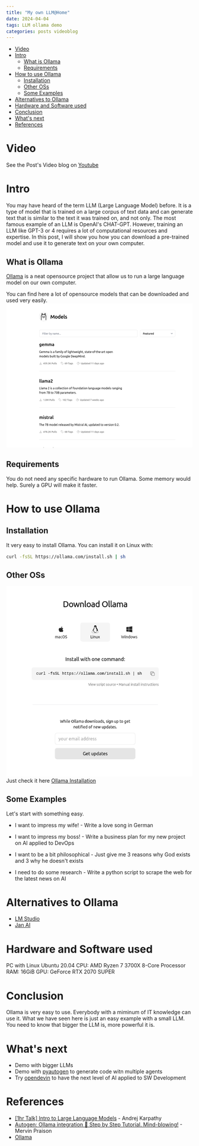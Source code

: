 ```yaml
---
title: "My own LLM@Home"
date: 2024-04-04
tags: LLM ollama demo
categories: posts videoblog
---
```

- [Video](#video)
- [Intro](#intro)
  - [What is Ollama](#what-is-ollama)
  - [Requirements](#requirements)
- [How to use Ollama](#how-to-use-ollama)
  - [Installation](#installation)
  - [Other OSs](#other-oss)
  - [Some Examples](#some-examples)
- [Alternatives to Ollama](#alternatives-to-ollama)
- [Hardware and Software used](#hardware-and-software-used)
- [Conclusion](#conclusion)
- [What's next](#whats-next)
- [References](#references)

# Video

See the Post's Video blog on [Youtube](https://www.youtube.com/watch?v=D9Au8DpKsQg&t=119s)

# Intro

You may have heard of the term LLM (Large Language Model) before. It is a type of model that is trained on a large corpus of text data and can generate text that is similar to the text it was trained on, and not only. The most famous example of an LLM is OpenAI's CHAT-GPT. However, training an LLM like GPT-3 or 4 requires a lot of computational resources and expertise. In this post, I will show you how you can download a pre-trained model and use it to generate text on your own computer.

## What is Ollama

[Ollama](https://github.com/ollama/ollama) is a neat opensource project that allow us to run a large language model on our own computer.

You can find here a lot of opensource models that can be downloaded and used very easily.
![models](/assets/images/ollama_models.png)

## Requirements

You do not need any specific hardware to run Ollama. Some memory would help. Surely a GPU will make it faster.

# How to use Ollama

## Installation

It very easy to install Ollama. You can install it on Linux with:

```bash
curl -fsSL https://ollama.com/install.sh | sh
```

## Other OSs

![Ollama installation](/assets/images/ollama_installation.png)
Just check it here [Ollama Installation](https://ollama.com/download)

## Some Examples

Let's start with something easy.

- I want to impress my wife! - Write a love song in German

- I want to impress my boss! - Write a business plan for my new project on AI applied to DevOps

- I want to be a bit philosophical - Just give me 3 reasons why God exists and 3 why he doesn't exists

- I need to do some research - Write a python script to scrape the web for the latest news on AI

# Alternatives to Ollama

- [LM Studio](https://lmstudio.ai/)
- [Jan AI](https://jan.ai/)

# Hardware and Software used

PC with Linux Ubuntu 20.04
CPU: AMD Ryzen 7 3700X 8-Core Processor
RAM: 16GiB
GPU: GeForce RTX 2070 SUPER

# Conclusion

Ollama is very easy to use. Everybody with a miminum of IT knowledge can use it.
What we have seen here is just an easy example with a small LLM. You need to know that bigger the LLM is, more powerful it is.

# What's next

- Demo with bigger LLMs
- Demo with [pyautogen](https://pypi.org/project/pyautogen/) to generate code witn multiple agents
- Try [opendevin](https://github.com/OpenDevin/OpenDevin) to have the next level of AI applied to SW Development

# References

- [[1hr Talk] Intro to Large Language Models](https://www.youtube.com/watch?v=zjkBMFhNj_g) - Andrej Karpathy
- [Autogen: Ollama integration 🤯 Step by Step Tutorial. Mind-blowing!](https://www.youtube.com/watch?v=UQw04VW60U0) -  Mervin Praison
- [Ollama](https://ollama.com/)
